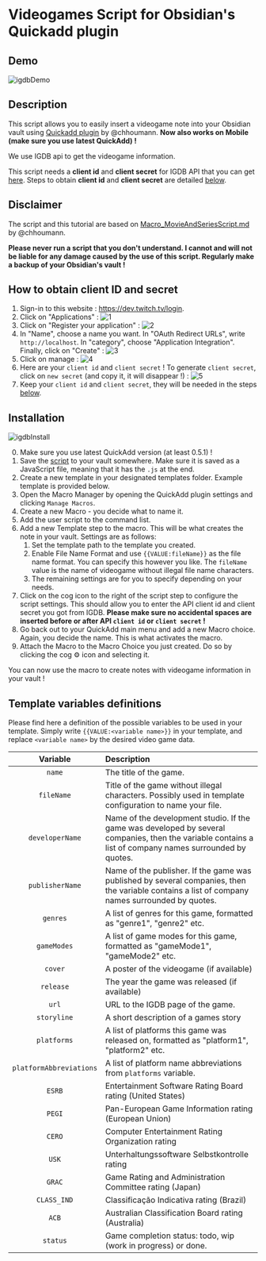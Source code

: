 # Videogames Script for Obsidian's Quickadd plugin

## Demo

![igdbDemo](https://user-images.githubusercontent.com/52013479/150051838-f68e23c2-2a3a-43e3-a25c-d6d8f4ba6830.gif)

## Description

This script allows you to easily insert a videogame note into your Obsidian vault using [Quickadd plugin](https://github.com/chhoumann/quickadd) by @chhoumann. **Now also works on Mobile (make sure you use latest QuickAdd) !**

We use IGDB api to get the videogame information.

This script needs a **client id** and **client secret** for IGDB API that you can get [here](https://api-docs.igdb.com/#about). Steps to obtain **client id** and **client secret** are detailed [below](#how-to-obtain-client-id-and-secret).

## Disclaimer

The script and this tutorial are based on [Macro_MovieAndSeriesScript.md](https://github.com/chhoumann/quickadd/blob/master/docs/Examples/Macro_MovieAndSeriesScript.md) by @chhoumann.

**Please never run a script that you don't understand. I cannot and will not be liable for any damage caused by the use of this script. Regularly make a backup of your Obsidian's vault !**

## How to obtain client ID and secret

1. Sign-in to this website : <https://dev.twitch.tv/login>.
2. Click on "Applications" :
![1](https://user-images.githubusercontent.com/52013479/151679962-4f510da2-bdb4-49d0-82f9-baaacb7bb4f6.png)
3. Click on "Register your application" :
![2](https://user-images.githubusercontent.com/52013479/151679974-093dc027-3d17-4ba4-8225-44f6eb5a7262.png)
4. In "Name", choose a name you want. In "OAuth Redirect URLs", write `http://localhost`. In "category", choose "Application Integration". Finally, click on "Create" :
![3](https://user-images.githubusercontent.com/52013479/151680007-4a96a8df-d6a2-483f-bab6-0f5454d909af.png)
5. Click on manage :
![4](https://user-images.githubusercontent.com/52013479/151680012-2d453d2b-6e1a-4e1e-8feb-2c6067f9cdfd.png)
6. Here are your `client id` and `client secret` ! To generate `client secret`, click on `new secret` (and copy it, it will disappear !) :
![5](https://user-images.githubusercontent.com/52013479/151680023-a243939d-b208-4a25-a256-a4bc49092a95.png)
7. Keep your `client id` and `client secret`, they will be needed in the steps [below](#installation).

## Installation

![igdbInstall](https://user-images.githubusercontent.com/52013479/150051891-f9330609-8521-402a-97f1-3288bb4186f3.gif)

0. Make sure you use latest QuickAdd version (at least 0.5.1) !
1. Save the [script](https://github.com/Elaws/script_videogames_quickAdd/releases) to your vault somewhere. Make sure it is saved as a JavaScript file, meaning that it has the `.js` at the end.
2. Create a new template in your designated templates folder. Example template is provided below.
3. Open the Macro Manager by opening the QuickAdd plugin settings and clicking `Manage Macros`.
4. Create a new Macro - you decide what to name it.
5. Add the user script to the command list.
6. Add a new Template step to the macro. This will be what creates the note in your vault. Settings are as follows:
    1. Set the template path to the template you created.
    2. Enable File Name Format and use `{{VALUE:fileName}}` as the file name format. You can specify this however you like. The `fileName` value is the name of videogame without illegal file name characters.
    3. The remaining settings are for you to specify depending on your needs.
7. Click on the cog icon to the right of the script step to configure the script settings. This should allow you to enter the API client id and client secret you got from IGDB. **Please make sure no accidental spaces are inserted before or after API `client id` or `client secret` !**
8. Go back out to your QuickAdd main menu and add a new Macro choice. Again, you decide the name. This is what activates the macro.
9. Attach the Macro to the Macro Choice you just created. Do so by clicking the cog ⚙ icon and selecting it.

You can now use the macro to create notes with videogame information in your vault !

## Template variables definitions

Please find here a definition of the possible variables to be used in your template. Simply write `{{VALUE:<variable name>}}` in your template, and replace `<variable name>` by the desired video game data.

| Variable | Description |
|:--------:|:------------|
| `name` | The title of the game. |
| `fileName` | Title of the game without illegal characters. Possibly used in template configuration to name your file. |
| `developerName` | Name of the development studio. If the game was developed by several companies, then the variable contains a list of company names surrounded by quotes. |
| `publisherName` | Name of the publisher. If the game was published by several companies, then the variable contains a list of company names surrounded by quotes. |
| `genres` | A list of genres for this game, formatted as "genre1", "genre2" etc. |
| `gameModes` | A list of game modes for this game, formatted as "gameMode1", "gameMode2" etc. |
| `cover` | A poster of the videogame (if available) |
| `release` | The year the game was released (if available) |
| `url` | URL to the IGDB page of the game. |
| `storyline` | A short description of a games story |
| `platforms` | A list of platforms this game was released on, formatted as "platform1", "platform2" etc. |
| `platformAbbreviations` | A list of platform name abbreviations from `platforms` variable. |
| `ESRB` | Entertainment Software Rating Board rating (United States) |
| `PEGI` | Pan-European Game Information rating (European Union) |
| `CERO` | Computer Entertainment Rating Organization rating |
| `USK` | Unterhaltungssoftware Selbstkontrolle rating |
| `GRAC` | Game Rating and Administration Committee rating (Japan) |
| `CLASS_IND` | Classificação Indicativa rating (Brazil) |
| `ACB` | Australian Classification Board rating (Australia) |
| `status` | Game completion status: todo, wip (work in progress) or done. |
